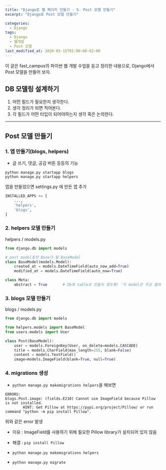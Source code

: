 ```yaml
---
title: "Django로 웹 페이지 만들기 - 5. Post 모델 만들기"
excerpt: "Django로 Post 모델 만들기"

categories:
  - Django
tags:
  - Django
  - 웹개발
  - Post 모델
last_modified_at: 2020-03-15T01:00:00-02:00
---
```


이 글은 fast_campus의 파이썬 웹 개발 수업을 듣고 정리한 내용으로, Django에서 Post 모델을 만들어 보자.

## DB 모델링 설계하기

1. 어떤 필드가 필요한지 생각한다.
2. 생각 정리가 되면 적어본다.
3. 각 필드가 어떤 타입이 되어야하는지 생각 혹은 논의한다.

---

## Post 모델 만들기

### 1. 앱 만들기(blogs, helpers)

- 글 쓰기, 댓글, 공감 버튼 등등의 기능

`python manage.py startapp blogs`  
`python manage.py startapp helpers`

앱을 만들었으면 settings.py 에 만든 앱 추가

```py
INSTALLED_APPS += [
    ...,
    'helpers',
    'blogs',
]
```

### 2. helpers 모델 만들기

helpers / models.py

```py
from django.db import models

# post model등의 Base가 될 BaseModel
class BaseModel(models.Model):
    created_at = models.DateTimeField(auto_now_add=True)
    modified_at = models.DateTimeField(auto_now=True)

class Meta:
    abstract = True       # Db에 table로 만들지 않도록! '이 model은 추상 클래스야'
```

### 3. blogs 모델 만들기

blogs / models.py

```py
from django.db import models

from helpers.models import BaseModel
from users.models import User

class Post(BaseModel):
    user = models.ForeignKey(User, on_delete=models.CASCADE)
    title = models.CharField(max_length=255, blank=False)
    content = models.TextField()
    image=models.ImageField(blank=True, null=True)
```

### 4. migrations 생성

- `python manage.py makemigrations helpers`을 해보면

```
ERRORS:
blogs.Post.image: (fields.E210) Cannot use ImageField because Pillow is not installed.
        HINT: Get Pillow at https://pypi.org/project/Pillow/ or run command "python -m pip install Pillow".
```

위와 같은 error 발생

- 이유 : ImageField를 사용하기 위해 필요한 Pillow library가 설치되어 있지 않음
- 해결 : `pip install Pillow`

- `python manage.py makemigrations helpers`
- `python manage.py migrate`
